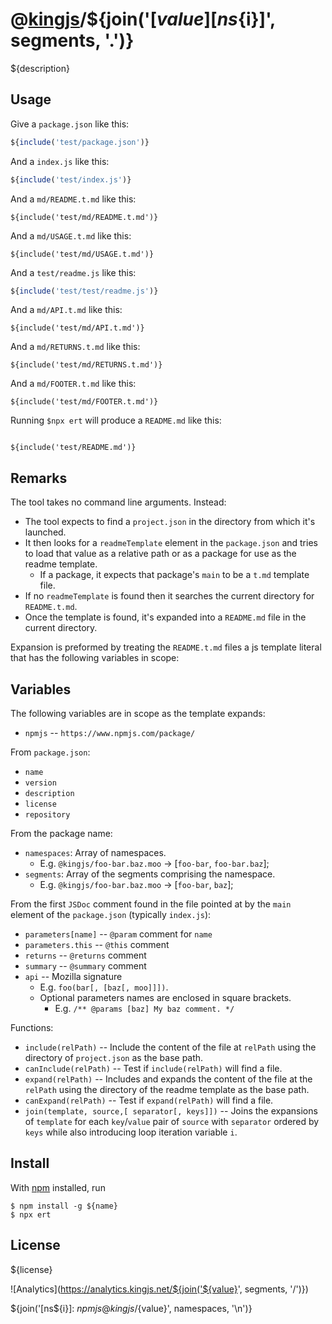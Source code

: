 # @[kingjs][@kingjs]/${join('[${value}][ns${i}]', segments, '.')}
${description}
## Usage
Give a `package.json` like this:
```js
${include('test/package.json')}
```
And a `index.js` like this:
```js
${include('test/index.js')}
```
And a `md/README.t.md` like this:
````
${include('test/md/README.t.md')}
````
And a `md/USAGE.t.md` like this:
````
${include('test/md/USAGE.t.md')}
````
And a `test/readme.js` like this:
```js
${include('test/test/readme.js')}
```
And a `md/API.t.md` like this:
````
${include('test/md/API.t.md')}
````
And a `md/RETURNS.t.md` like this:
````
${include('test/md/RETURNS.t.md')}
````
And a `md/FOOTER.t.md` like this:
````
${include('test/md/FOOTER.t.md')}
````
Running `$npx ert` will produce a `README.md` like this:
````

${include('test/README.md')}
````
## Remarks
The tool takes no command line arguments. Instead:
* The tool expects to find a `project.json` in the directory from which it's launched. 
* It then looks for a `readmeTemplate` element in the `package.json` and tries to load that value as a relative path or as a package for use as the readme template. 
  * If a package, it expects that package's `main` to be a `t.md` template file. 
* If no `readmeTemplate` is found then it searches the current directory for `README.t.md`. 
* Once the template is found, it's expanded into a `README.md` file in the current directory. 

Expansion is preformed by treating the `README.t.md` files a js template literal that has the following variables in scope:
## Variables
The following variables are in scope as the template expands:

* `npmjs` -- `https://www.npmjs.com/package/`

From `package.json`:
* `name`
* `version`
* `description`
* `license`
* `repository`

From the package name:
* `namespaces`: Array of namespaces. 
  * E.g. `@kingjs/foo-bar.baz.moo` -> [`foo-bar`, `foo-bar.baz`];
* `segments`: Array of the segments comprising the namespace.
  * E.g. `@kingjs/foo-bar.baz.moo` -> [`foo-bar`, `baz`];

From the first `JSDoc` comment found in the file pointed at by the `main` element of the `package.json` (typically `index.js`):
* `parameters[name]` -- `@param` comment for `name`
* `parameters.this` -- `@this` comment
* `returns` -- `@returns` comment
* `summary` -- `@summary` comment
* `api` -- Mozilla signature 
  * E.g. `foo(bar[, [baz[, moo]]])`. 
  * Optional parameters names are enclosed in square brackets. 
    * E.g. `/** @params [baz] My baz comment. */`

Functions:
* `include(relPath)` -- Include the content of the file at `relPath` using the directory of `project.json` as the base path. 
* `canInclude(relPath)` -- Test if `include(relPath)` will find a file.
* `expand(relPath)` -- Includes and expands the content of the file at the `relPath` using the directory of the readme template as the base path.
* `canExpand(relPath)` -- Test if `expand(relPath)` will find a file.
* `join(template, source,[ separator[, keys]])` -- Joins the expansions of `template` for each `key`/`value` pair of `source` with `separator` ordered by `keys` while also introducing loop iteration variable `i`.

## Install
With [npm](https://npmjs.org/) installed, run
```
$ npm install -g ${name}
$ npx ert
```
## License
${license}

![Analytics](https://analytics.kingjs.net/${join('${value}', segments, '/')})

[@kingjs]: ${npmjs}kingjs
${join('[ns${i}]: ${npmjs}@kingjs/${value}', namespaces, '\n')}
